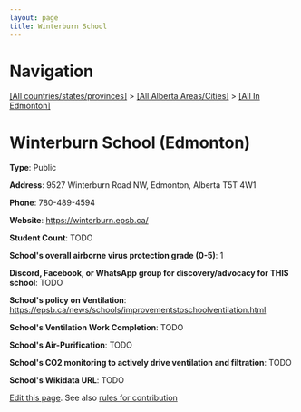 ```yaml
---
layout: page
title: Winterburn School
---
```

# Navigation

[[All countries/states/provinces]](../../..) > [[All Alberta Areas/Cities]](../..) > [[All In Edmonton]](..)

# Winterburn School (Edmonton)

**Type**: Public

**Address**: 9527 Winterburn Road NW, Edmonton, Alberta T5T 4W1

**Phone**: 780-489-4594

**Website**: <https://winterburn.epsb.ca/>

**Student Count**: TODO

**School's overall airborne virus protection grade (0-5)**: 1

**Discord, Facebook, or WhatsApp group for discovery/advocacy for THIS school**: TODO

**School's policy on Ventilation**: <https://epsb.ca/news/schools/improvementstoschoolventilation.html>

**School's Ventilation Work Completion**: TODO

**School's Air-Purification**: TODO

**School's CO2 monitoring to actively drive ventilation and filtration**: TODO

**School's Wikidata URL**: TODO


[Edit this page](https://github.com/ventilate-schools/AB/edit/main/./Edmonton/Winterburn_School.md). See also [rules for contribution](../../../contribution-rules/)